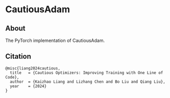 # CautiousAdam

## About
The PyTorch implementation of CautiousAdam.

## Citation
```
@misc{liang2024cautious,
  title   = {Cautious Optimizers: Improving Training with One Line of Code},
  author  = {Kaizhao Liang and Lizhang Chen and Bo Liu and Qiang Liu},
  year    = {2024}
}
```